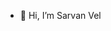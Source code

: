 - 👋 Hi, I’m Sarvan Vel


<!---
Nithy29/Nithy29 is a ✨ special ✨ repository because its `README.md` (this file) appears on your GitHub profile.
You can click the Preview link to take a look at your changes.
--->
